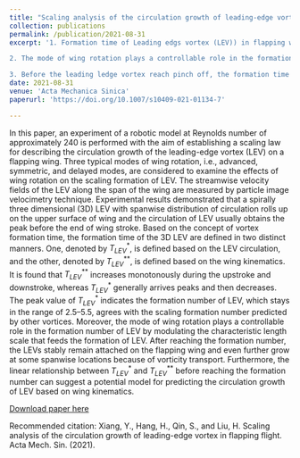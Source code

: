 ```yaml
---
title: "Scaling analysis of the circulation growth of leading-edge vortex in flapping flight"
collection: publications
permalink: /publication/2021-08-31
excerpt: '1. Formation time of Leading edgs vortex (LEV)) in flapping wings experiment stays in the range of 2.5–5.5, agrees with the scaling formation number predicted by other vortices; 

2. The mode of wing rotation plays a controllable role in the formation number of LEV by modulating the characteristic length scale that feeds the formation of LEV. After reaching the formation number, the LEVs stably remain attached on the flapping wing and even further grow at some spanwise locations because of vorticity transport;

3. Before the leading ledge vortex reach pinch off, the formation time calculated by the circulation of the LEV has a linear relationship with the formation time predicted by the kinematics of flapping wings, which implies the circulation growth of LEV can be predicted based on wing kinematics.'
date: 2021-08-31
venue: 'Acta Mechanica Sinica'
paperurl: 'https://doi.org/10.1007/s10409-021-01134-7'

---
```

In this paper, an experiment of a robotic model at Reynolds number of approximately 240 is performed with the aim of establishing a scaling law for describing the circulation growth of the leading-edge vortex (LEV) on a flapping wing. Three typical modes of wing rotation, i.e., advanced, symmetric, and delayed modes, are considered to examine the effects of wing rotation on the scaling formation of LEV. The streamwise velocity fields of the LEV along the span of the wing are measured by particle image velocimetry technique. Experimental results demonstrated that a spirally three dimensional (3D) LEV with spanwise distribution of circulation rolls up on the upper surface of wing and the circulation of LEV usually obtains the peak before the end of wing stroke. Based on the concept of vortex formation time, the formation time of the 3D LEV are defined in two distinct manners. One, denoted by $T^{*}_{LEV}$, is defined based on the LEV circulation, and the other, denoted by $T^{**}_{LEV}$, is defined based on the wing kinematics. It is found that $T^{**}_{LEV}$ increases monotonously during the upstroke and downstroke, whereas $T^{*}_{LEV}$ generally arrives peaks and then decreases. The peak value of $T^{*}_{LEV}$ indicates the formation number of LEV, which stays in the range of 2.5–5.5, agrees with the scaling formation number predicted by other vortices. Moreover, the mode of wing rotation plays a controllable role in the formation number of LEV by modulating the characteristic length scale that feeds the formation of LEV. After reaching the formation number, the LEVs stably remain attached on the flapping wing and even further grow at some spanwise locations because of vorticity transport. Furthermore, the linear relationship between $T^{*}_{LEV}$ and $T^{**}_{LEV}$ before reaching the formation number can suggest a potential model for predicting the circulation growth of LEV based on wing kinematics.


[Download paper here](https://doi.org/10.1007/s10409-021-01134-7)

Recommended citation: Xiang, Y., Hang, H., Qin, S., and Liu, H. Scaling analysis of the circulation growth of leading-edge vortex in flapping flight. Acta Mech. Sin. (2021).